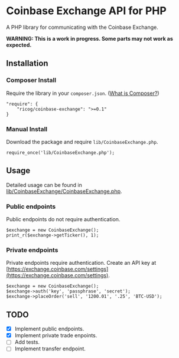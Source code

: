 # Coinbase Exchange API for PHP

A PHP library for communicating with the Coinbase Exchange.

**WARNING: This is a work in progress. Some parts may not work as expected.**

## Installation

### Composer Install

Require the library in your `composer.json`. ([What is Composer?](https://getcomposer.org/))

    "require": {
        "ricog/coinbase-exchange": ">=0.1"
    }

### Manual Install

Download the package and require `lib/CoinbaseExchange.php`.

    require_once('lib/CoinbaseExchange.php');

## Usage

Detailed usage can be found in [lib/CoinbaseExchange/CoinbaseExchange.php](lib/CoinbaseExchange/CoinbaseExchange.php).

### Public endpoints

Public endpoints do not require authentication.

    $exchange = new CoinbaseExchange();
    print_r($exchange->getTicker(), 1);

### Private endpoints

Private endpoints require authentication. Create an API key at
[https://exchange.coinbase.com/settings](https://exchange.coinbase.com/settings).

    $exchange = new CoinbaseExchange();
    $exchange->auth('key', 'passphrase', 'secret');
    $exchange->placeOrder('sell', '1200.01', '.25', 'BTC-USD');

## TODO

- [x] Implement public endpoints.
- [x] Implement private trade enpoints.
- [ ] Add tests.
- [ ] Implement transfer endpoint.
